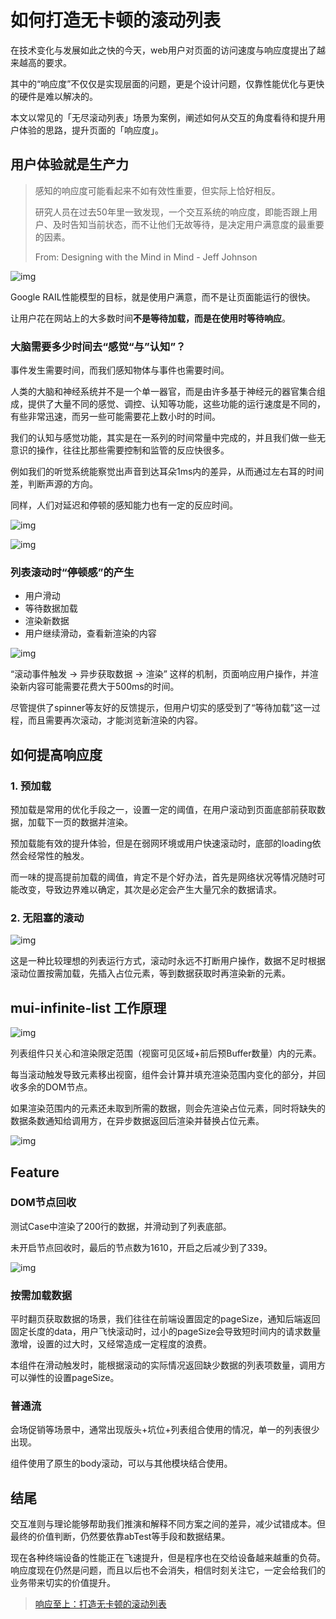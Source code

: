 # 如何打造无卡顿的滚动列表

在技术变化与发展如此之快的今天，web用户对页面的访问速度与响应度提出了越来越高的要求。

其中的“响应度”不仅仅是实现层面的问题，更是个设计问题，仅靠性能优化与更快的硬件是难以解决的。

本文以常见的「无尽滚动列表」场景为案例，阐述如何从交互的角度看待和提升用户体验的思路，提升页面的「响应度」。



## 用户体验就是生产力

> 感知的响应度可能看起来不如有效性重要，但实际上恰好相反。
>
> 研究人员在过去50年里一致发现，一个交互系统的响应度，即能否跟上用户、及时告知当前状态，而不让他们无故等待，是决定用户满意度的最重要的因素。 
>
> From: Designing with the Mind in Mind - Jeff Johnson 

![img](./1.png)

Google RAIL性能模型的目标，就是使用户满意，而不是让页面能运行的很快。

让用户花在网站上的大多数时间**不是等待加载，而是在使用时等待响应**。



### 大脑需要多少时间去“感觉“与”认知”？

事件发生需要时间，而我们感知物体与事件也需要时间。

人类的大脑和神经系统并不是一个单一器官，而是由许多基于神经元的器官集合组成，提供了大量不同的感觉、调控、认知等功能，这些功能的运行速度是不同的，有些非常迅速，而另一些可能需要花上数小时的时间。

我们的认知与感觉功能，其实是在一系列的时间常量中完成的，并且我们做一些无意识的操作，往往比那些需要控制和监管的反应快很多。

例如我们的听觉系统能察觉出声音到达耳朵1ms内的差异，从而通过左右耳的时间差，判断声源的方向。

同样，人们对延迟和停顿的感知能力也有一定的反应时间。

![img](./2.png)

![img](./3.png)



### 列表滚动时“停顿感”的产生

- 用户滑动
- 等待数据加载
- 渲染新数据
- 用户继续滑动，查看新渲染的内容

![img](./4.png)

“滚动事件触发 -> 异步获取数据 -> 渲染” 这样的机制，页面响应用户操作，并渲染新内容可能需要花费大于500ms的时间。

尽管提供了spinner等友好的反馈提示，但用户切实的感受到了“等待加载”这一过程，而且需要再次滚动，才能浏览新渲染的内容。



## 如何提高响应度

### 1. 预加载

预加载是常用的优化手段之一，设置一定的阈值，在用户滚动到页面底部前获取数据，加载下一页的数据并渲染。

预加载能有效的提升体验，但是在弱网环境或用户快速滚动时，底部的loading依然会经常性的触发。

而一味的提高提前加载的阈值，肯定不是个好办法，首先是网络状况等情况随时可能改变，导致边界难以确定，其次是必定会产生大量冗余的数据请求。

### 2. 无阻塞的滚动

![img](./5.png)

这是一种比较理想的列表运行方式，滚动时永远不打断用户操作，数据不足时根据滚动位置按需加载，先插入占位元素，等到数据获取时再渲染新的元素。



## mui-infinite-list 工作原理
![img](./6.gif)

列表组件只关心和渲染限定范围（视窗可见区域+前后预Buffer数量）内的元素。

每当滚动触发导致元素移出视窗，组件会计算并填充渲染范围内变化的部分，并回收多余的DOM节点。

如果渲染范围内的元素还未取到所需的数据，则会先渲染占位元素，同时将缺失的数据条数通知给调用方，在异步数据返回后渲染并替换占位元素。

![img](./7.png)



## Feature

### DOM节点回收

测试Case中渲染了200行的数据，并滑动到了列表底部。

未开启节点回收时，最后的节点数为1610，开启之后减少到了339。

![img](./8.png)

### 按需加载数据

平时翻页获取数据的场景，我们往往在前端设置固定的pageSize，通知后端返回固定长度的data，用户飞快滚动时，过小的pageSize会导致短时间内的请求数量激增，设置的过大时，又经常造成一定程度的浪费。

本组件在滑动触发时，能根据滚动的实际情况返回缺少数据的列表项数量，调用方可以弹性的设置pageSize。

### 普通流

会场促销等场景中，通常出现版头+坑位+列表组合使用的情况，单一的列表很少出现。

组件使用了原生的body滚动，可以与其他模块结合使用。



## 结尾

交互准则与理论能够帮助我们推演和解释不同方案之间的差异，减少试错成本。但最终的价值判断，仍然要依靠abTest等手段和数据结果。

现在各种终端设备的性能正在飞速提升，但是程序也在交给设备越来越重的负荷。响应度现在仍然是问题，而且以后也不会消失，相信时刻关注它，一定会给我们的业务带来切实的价值提升。



> [响应至上：打造无卡顿的滚动列表](https://mp.weixin.qq.com/s/EL5QTR2x2HQb-T6jcYKDlA)